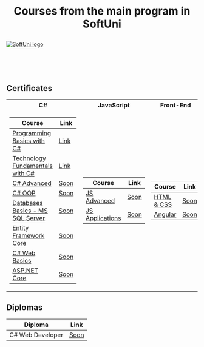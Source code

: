 
# <p align="center"> Courses from the main program in SoftUni <p>

<a href="https://softuni.bg/trainings/courses" rel="Courses"> ![SoftUni logo][logo] </a>

[logo]: http://innovationstarterbox.bg/wp-content/uploads/2016/05/Softuni_logo_trasparent.png "Logo Title Text 2"

<br/>
<br/>
<br/>

<h2> Certificates </h2>

<table>

<tr>
  <th> C# </th>
  <th> JavaScript </th>
  <th> Front-End </th>
</tr>

<tr>
<td>

| **Course**                                                            | **Link**                                                   |
| --------------------------------------------------------------------- | ---------------------------------------------------------- |
| <a href="https://softuni.bg/trainings/2179/programming-basics-with-csharp-november-2018" > Programming Basics with C# </a>         | <a href="https://softuni.bg/certificates/details/91481/5eeb2117"> Link</a> |
| <a href="https://softuni.bg/trainings/2237/technology-fundamentals-with-csharp-january-2019"> Technology Fundamentals with C# </a> | <a href="https://softuni.bg/certificates/details/103843/8d9960b0"> Link</a> |
| <a href="https://softuni.bg/trainings/2348/csharp-advanced-may-2019"> C# Advanced </a>                                             | <a href="https://softuni.bg/certificates/details/67808/53c65af2"> Soon</a> |
| <a href="https://softuni.bg/trainings/2349/csharp-oop-june-2019"> C# OOP </a>                                                      | <a href="https://softuni.bg/certificates/details/69879/170aecca"> Soon</a> |
| <a href="https://softuni.bg/trainings/2495/databases-basics-ms-sql-server-september-2019"> Databases Basics - MS SQL Server </a>   | <a href="https://softuni.bg/certificates/details/71212/a8c15a18"> Soon</a> |
| <a href="https://softuni.bg/trainings/2457/entity-framework-core-october-2019"> Entity Framework Core </a>                         | <a href="https://softuni.bg/certificates/details/74271/85329329"> Soon</a> |
| <a href="https://softuni.bg/trainings/2613/csharp-web-basics-january-2020"> C# Web Basics </a>                                     | <a href="https://softuni.bg/certificates/details/77291/cc6000e8"> Soon</a> |
| <a href="https://softuni.bg/trainings/2796/asp-net-core-february-2020"> ASP.NET Core </a>                                          | <a href="https://softuni.bg/certificates/details/81068/7c9ced91"> Soon</a> |

</td>
<td>

| **Course**                                                                                  | **Link**                                                                    |
| ------------------------------------------------------------------------------------------- | --------------------------------------------------------------------------- |
| <a href="https://softuni.bg/trainings/2838/js-advanced-may-2020"> JS Advanced </a>          | <a href="https://softuni.bg/certificates/details/83864/677cd2c4"> Soon </a> |
| <a href="https://softuni.bg/trainings/2840/js-applications-june-2020"> JS Applications </a> | <a href="https://softuni.bg/certificates/details/86804/39c858a7"> Soon </a> |

</td>

<td>

| **Course**                                                                               | **Link**                                                                    |
| ---------------------------------------------------------------------------------------- | --------------------------------------------------------------------------- |
| <a href="https://softuni.bg/trainings/3122/html-and-css-september-2020"> HTML & CSS </a> | <a href="https://softuni.bg/certificates/details/91333/14034f66"> Soon </a> |
| <a href="https://softuni.bg/trainings/3249/angular-november-2020"> Angular </a>          | <a href="https://softuni.bg/certificates/details/94796/261bec71"> Soon </a> |

</td>
</tr>

</table>

<h2> Diplomas </h2>

<td>

| **Diploma**      | **Link**                                                                    |
| ---------------- | --------------------------------------------------------------------------- |
| C# Web Developer | <a href="https://softuni.bg/certificates/details/92725/c215dbb8"> Soon </a> |

</td>

